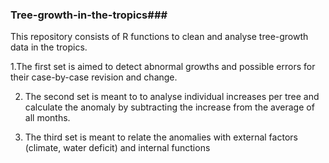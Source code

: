 ### Tree-growth-in-the-tropics###

This repository consists of R functions to clean and analyse tree-growth data in the tropics.

1.The first set is aimed to detect abnormal growths and possible errors for their case-by-case revision and change. 

2. The second set is meant to to analyse individual increases per tree and calculate the anomaly by subtracting the increase from the average of all months.

3. The third set is meant to relate the anomalies with external factors (climate, water deficit) and internal functions

